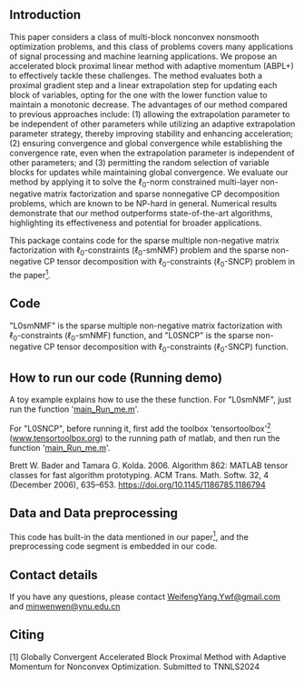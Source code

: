 ## Introduction
This paper considers a class of multi-block nonconvex nonsmooth optimization problems, and this class of problems covers many applications of signal processing and machine learning applications. 
We propose an accelerated block proximal linear method with adaptive momentum (ABPL+) to effectively tackle these challenges.
The method evaluates both a proximal gradient step and a linear extrapolation step for updating each block of variables, opting for the one with the lower function value to maintain a monotonic decrease.
The advantages of our method compared to previous approaches include: 
(1) allowing the extrapolation parameter to be independent of other parameters while utilizing an adaptive extrapolation parameter strategy, thereby improving stability and enhancing acceleration;
(2) ensuring convergence and global convergence while establishing the convergence rate, even when the extrapolation parameter is independent of other parameters; and 
(3) permitting the random selection of variable blocks for updates while maintaining global convergence.
We evaluate our method by applying it to solve the $\ell_0$-norm constrained multi-layer non-negative matrix factorization and sparse nonnegative CP decomposition problems, which are known to be NP-hard in general. 
Numerical results demonstrate that our method outperforms state-of-the-art algorithms, highlighting its effectiveness and potential for broader applications. 

This package contains code for the sparse multiple non-negative matrix factorization with $\ell_0$-constraints ($\ell_0$-smNMF) problem and the sparse non-negative CP tensor decomposition with $\ell_0$-constraints ($\ell_0$-SNCP) problem in the paper[<sup>1</sup>](#refer-id).  

## Code
"L0smNMF" is the sparse multiple non-negative matrix factorization with $\ell_0$-constraints ($\ell_0$-smNMF) function, and "L0SNCP" is the sparse non-negative CP tensor decomposition with $\ell_0$-constraints ($\ell_0$-SNCP) function. 

## How to run our code (Running demo)
A toy example explains how to use the these function. For "L0smNMF", just run the function '[main_Run_me.m](L0smNMF/main_Run_me.m)'. 

For "L0SNCP", before running it, first add the toolbox 'tensortoolbox'[<sup>2</sup>](#refer-id) (www.tensortoolbox.org) to the running path of matlab, and then run the function '[main_Run_me.m](L0SNCP/main_Run_me.m)'. 

Brett W. Bader and Tamara G. Kolda. 2006. Algorithm 862: MATLAB tensor classes for fast algorithm prototyping. ACM Trans. Math. Softw. 32, 4 (December 2006), 635–653. https://doi.org/10.1145/1186785.1186794

## Data and Data preprocessing
This code has built-in the data mentioned in our paper[<sup>1</sup>](#refer-id), and the preprocessing code segment is embedded in our code.

## Contact details

If you have any questions, please contact WeifengYang.Ywf@gmail.com and minwenwen@ynu.edu.cn

## Citing
<div id="refer-id"></div>
[1] Globally Convergent Accelerated Block Proximal Method with Adaptive Momentum for Nonconvex Optimization. Submitted to TNNLS2024


